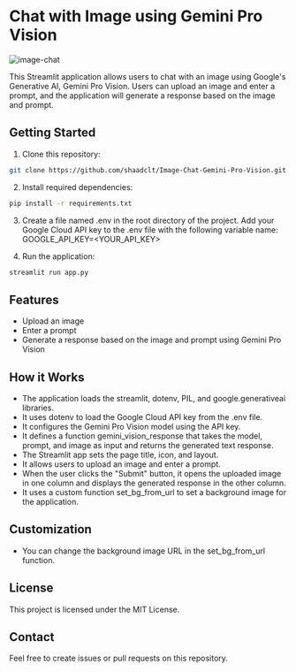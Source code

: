 # Chat with Image using Gemini Pro Vision

![image-chat](https://github.com/shaadclt/Image-Chat-Gemini-Pro-Vision/assets/98437584/eb25de6a-8273-4c50-987a-71c3923a3676)

This Streamlit application allows users to chat with an image using Google's Generative AI, Gemini Pro Vision. Users can upload an image and enter a prompt, and the application will generate a response based on the image and prompt.

## Getting Started
1. Clone this repository:
```Bash
git clone https://github.com/shaadclt/Image-Chat-Gemini-Pro-Vision.git
```
2. Install required dependencies:
```Bash
pip install -r requirements.txt
```
3. Create a file named .env in the root directory of the project. Add your Google Cloud API key to the .env file with the following variable name:
GOOGLE_API_KEY=<YOUR_API_KEY>

4. Run the application:
```Bash
streamlit run app.py
```

## Features
- Upload an image
- Enter a prompt
- Generate a response based on the image and prompt using Gemini Pro Vision

## How it Works
- The application loads the streamlit, dotenv, PIL, and google.generativeai libraries.
- It uses dotenv to load the Google Cloud API key from the .env file.
- It configures the Gemini Pro Vision model using the API key.
- It defines a function gemini_vision_response that takes the model, prompt, and image as input and returns the generated text response.
- The Streamlit app sets the page title, icon, and layout.
- It allows users to upload an image and enter a prompt.
- When the user clicks the "Submit" button, it opens the uploaded image in one column and displays the generated response in the other column.
- It uses a custom function set_bg_from_url to set a background image for the application.

## Customization
- You can change the background image URL in the set_bg_from_url function.

## License
This project is licensed under the MIT License.

## Contact
Feel free to create issues or pull requests on this repository.

